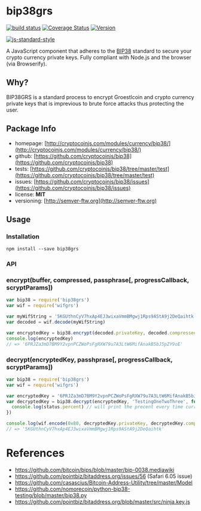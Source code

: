 # bip38grs

[![build status](https://secure.travis-ci.org/bitcoinjs/bip38.svg)](http://travis-ci.org/bitcoinjs/bip38)
[![Coverage Status](https://img.shields.io/coveralls/cryptocoinjs/bip38.svg)](https://coveralls.io/r/cryptocoinjs/bip38)
[![Version](http://img.shields.io/npm/v/bip38.svg)](https://www.npmjs.org/package/bip38)

[![js-standard-style](https://cdn.rawgit.com/feross/standard/master/badge.svg)](https://github.com/feross/standard)

A JavaScript component that adheres to the [BIP38](https://github.com/bitcoin/bips/blob/master/bip-0038.mediawiki) standard to secure your crypto currency private keys. Fully compliant with Node.js and the browser (via Browserify).


## Why?
BIP38GRS is a standard process to encrypt Groestlcoin and crypto currency private keys that is imprevious to brute force attacks thus protecting the user.


## Package Info
- homepage: [http://cryptocoinjs.com/modules/currency/bip38/](http://cryptocoinjs.com/modules/currency/bip38/)
- github: [https://github.com/cryptocoinjs/bip38](https://github.com/cryptocoinjs/bip38)
- tests: [https://github.com/cryptocoinjs/bip38/tree/master/test](https://github.com/cryptocoinjs/bip38/tree/master/test)
- issues: [https://github.com/cryptocoinjs/bip38/issues](https://github.com/cryptocoinjs/bip38/issues)
- license: **MIT**
- versioning: [http://semver-ftw.org](http://semver-ftw.org)


## Usage

### Installation

    npm install --save bip38grs


### API
### encrypt(buffer, compressed, passphrase[, progressCallback, scryptParams])

``` javascript
var bip38 = require('bip38grs')
var wif = require('wifgrs')

var myWifString = '5KGUthnCyV7hxAp4EJ3wixaVmmBMgwj1Rps9AStA9j2DeQaihtk'
var decoded = wif.decode(myWifString)

var encryptedKey = bip38.encrypt(decoded.privateKey, decoded.compressed, 'TestingOneTwoThree')
console.log(encryptedKey)
// => '6PRJZa3mD7BM9Y2vpnPCZWoPsFgRXW79u7A3LtW6MifAnakB5bJ5pZY9oE'
```


### decrypt(encryptedKey, passhprase[, progressCallback, scryptParams])

``` javascript
var bip38 = require('bip38grs')
var wif = require('wifgrs')

var encryptedKey = '6PRJZa3mD7BM9Y2vpnPCZWoPsFgRXW79u7A3LtW6MifAnakB5bJ5pZY9oE'
var decryptedKey = bip38.decrypt(encryptedKey, 'TestingOneTwoThree', function (status) {
  console.log(status.percent) // will print the precent every time current increases by 1000
})

console.log(wif.encode(0x80, decryptedKey.privateKey, decryptedKey.compressed))
// => '5KGUthnCyV7hxAp4EJ3wixaVmmBMgwj1Rps9AStA9j2DeQaihtk'
```


# References
- https://github.com/bitcoin/bips/blob/master/bip-0038.mediawiki
- https://github.com/pointbiz/bitaddress.org/issues/56 (Safari 6.05 issue)
- https://github.com/casascius/Bitcoin-Address-Utility/tree/master/Model
- https://github.com/nomorecoin/python-bip38-testing/blob/master/bip38.py
- https://github.com/pointbiz/bitaddress.org/blob/master/src/ninja.key.js

